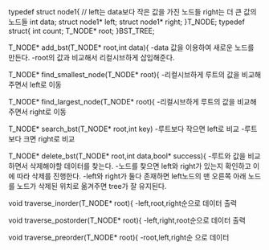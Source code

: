 

typedef struct node1{    // left는 data보다 작은 값을 가진 노드들 right는 더 큰 값의 노드들
	int data; 
	struct node1* left;
	struct node1* right;
}T_NODE;
typedef struct{
	int count;
	T_NODE* root;
}BST_TREE;

T_NODE* add_bst(T_NODE* root,int data){
-data 값을 이용하여 새로운 노드를 만든다.
-root의 값과 비교해서 리컬시브하게 삽입해준다.

T_NODE* find_smallest_node(T_NODE* root){
-리컬시브하게 루트의 값을 비교해주면서 left로 이동

T_NODE* find_largest_node(T_NODE* root){
-리컬시브하게 루트의 값을 비교해주면서 right로 이동

T_NODE* search_bst(T_NODE* root,int key)
-루트보다 작으면 left로 비교
-루트보다 크면 right로 비교

T_NODE* delete_bst(T_NODE* root,int data,bool* success){
-루트와 값을 비교하면서 삭제해야할 데이터를 찾는다.
-노드를 찾으면 left와 right가 있는지 확인하고 이에 따라 삭제를 진행한다.
-left와 right가 둘다 존재하면 left노드의 맨 오른쪽 아래 노드를 노드가 삭제된 위치로 옮겨주면 tree가 잘 유지된다.

void traverse_inorder(T_NODE* root){
-left,root,right순으로 데이터 출력

void traverse_postorder(T_NODE* root){
-left,right,root순으로 데이터 출력

void traverse_preorder(T_NODE* root){
-root,left,right순 으로 데이터 
